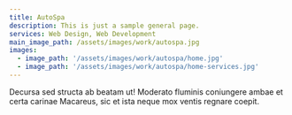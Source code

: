 ```yaml
---
title: AutoSpa
description: This is just a sample general page.
services: Web Design, Web Development
main_image_path: /assets/images/work/autospa.jpg
images:
  - image_path: '/assets/images/work/autospa/home.jpg'
  - image_path: '/assets/images/work/autospa/home-services.jpg'
---
```


Decursa sed structa ab
beatam ut! Moderato fluminis coniungere ambae et certa carinae Macareus, sic et
ista neque mox ventis regnare coepit.
